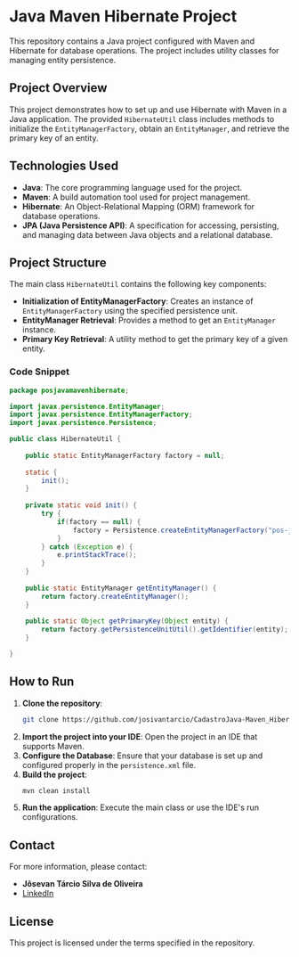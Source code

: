 # Java Maven Hibernate Project

This repository contains a Java project configured with Maven and Hibernate for database operations. The project includes utility classes for managing entity persistence.

## Project Overview

This project demonstrates how to set up and use Hibernate with Maven in a Java application. The provided `HibernateUtil` class includes methods to initialize the `EntityManagerFactory`, obtain an `EntityManager`, and retrieve the primary key of an entity.

## Technologies Used

- **Java**: The core programming language used for the project.
- **Maven**: A build automation tool used for project management.
- **Hibernate**: An Object-Relational Mapping (ORM) framework for database operations.
- **JPA (Java Persistence API)**: A specification for accessing, persisting, and managing data between Java objects and a relational database.

## Project Structure

The main class `HibernateUtil` contains the following key components:

- **Initialization of EntityManagerFactory**: Creates an instance of `EntityManagerFactory` using the specified persistence unit.
- **EntityManager Retrieval**: Provides a method to get an `EntityManager` instance.
- **Primary Key Retrieval**: A utility method to get the primary key of a given entity.

### Code Snippet

```java
package posjavamavenhibernate;

import javax.persistence.EntityManager;
import javax.persistence.EntityManagerFactory;
import javax.persistence.Persistence;

public class HibernateUtil {
	
	public static EntityManagerFactory factory = null;
	
	static {
		init();
	}
	
	private static void init() {
		try {
			if(factory == null) {
				factory = Persistence.createEntityManagerFactory("pos-java-maven-hibernate");
			}
		} catch (Exception e) {
			e.printStackTrace();
		}
	}
	
	public static EntityManager getEntityManager() {
		return factory.createEntityManager();
	}
	
	public static Object getPrimaryKey(Object entity) {
		return factory.getPersistenceUnitUtil().getIdentifier(entity);
	}

}
```

## How to Run

1. **Clone the repository**:
    ```sh
    git clone https://github.com/josivantarcio/CadastroJava-Maven_Hibernate.git
    ```
2. **Import the project into your IDE**: Open the project in an IDE that supports Maven.
3. **Configure the Database**: Ensure that your database is set up and configured properly in the `persistence.xml` file.
4. **Build the project**:
    ```sh
    mvn clean install
    ```
5. **Run the application**: Execute the main class or use the IDE's run configurations.

## Contact

For more information, please contact:

- **Jôsevan Tárcio Silva de Oliveira**
- [LinkedIn](https://www.linkedin.com/in/josevantarc/) 

## License

This project is licensed under the terms specified in the repository.
